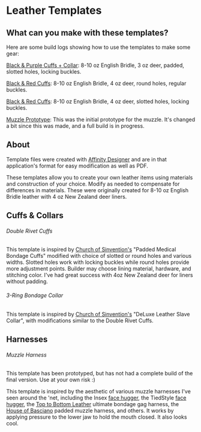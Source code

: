 # Leather Templates
## What can you make with these templates?

Here are some build logs showing how to use the templates to make some gear:

[Black & Purple Cuffs + Collar](https://imgur.com/a/9kPTv): 8-10 oz English Bridle, 3 oz deer, padded, slotted holes, locking buckles.

[Black & Red Cuffs](https://imgur.com/a/EMgpw): 8-10 oz English Bridle, 4 oz deer, round holes, regular buckles.

[Black & Red Cuffs](https://imgur.com/a/nU4Y8Vs): 8-10 oz English Bridle, 4 oz deer, slotted holes, locking buckles.

[Muzzle Prototype](https://imgur.com/a/epwkF): This was the initial prototype for the muzzle. It's changed a bit since this was made, and a full build is in progress.

## About
Template files were created with [Affinity Designer](https://affinity.serif.com/en-us/designer/) and are in that application's format for easy modification as well as PDF.

These templates allow you to create your own leather items using materials and construction of your choice. Modify as needed to compensate for differences in materials. These were originally created for 8-10 oz English Bridle leather with 4 oz New Zealand deer liners.

## Cuffs & Collars

###### Double Rivet Cuffs
This template is inspired by [Church of Sinvention's](https://www.churchofsinvention.com/) "Padded Medical Bondage Cuffs" modified with choice of slotted or round holes and various widths. Slotted holes work with locking buckles while round holes provide more adjustment points. Builder may choose lining material, hardware, and stitching color. I've had great success with 4oz New Zealand deer for liners without padding.

###### 3-Ring Bondage Collar
This template is inspired by [Church of Sinvention's](https://www.churchofsinvention.com/) "DeLuxe Leather Slave Collar", with modifications similar to the Double Rivet Cuffs.

## Harnesses

###### Muzzle Harness

This template has been prototyped, but has not had a complete build of the final version. Use at your own risk :)

This template is inspired by the aesthetic of various muzzle harnesses I've seen around the 'net, including the Insex [face hugger](http://promo.insex.com/museum/images/face_hugger.jpg), the TiedStyle [face hugger](https://www.deviantart.com/tiedstyle/art/FaceHugger-771251797), the [Top to Bottom Leather](https://www.top-to-bottom-leathers.co.uk/Bondage-Equipment/Bondage-Gags/Ultimate-Bondage-Gag-Harness.htm) ultimate bondage gag harness, the [House of Basciano](https://www.etsy.com/shop/HouseofBasciano) padded muzzle harness, and others. It works by applying pressure to the lower jaw to hold the mouth closed. It also looks cool.
